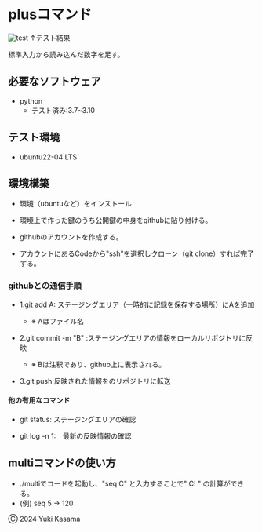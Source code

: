 # plusコマンド
![test](https://github.com/blizzard003/robosys2024/actions/workflows/test.yml/badge.svg)
↑テスト結果

標準入力から読み込んだ数字を足す。

## 必要なソフトウェア
- python
  - テスト済み:3.7~3.10

## テスト環境
- ubuntu22-04 LTS

## 環境構築
- 環境（ubuntuなど）をインストール

- 環境上で作った鍵のうち公開鍵の中身をgithubに貼り付ける。

- githubのアカウントを作成する。

- アカウントにあるCodeから"ssh"を選択しクローン（git clone）すれば完了する。

### githubとの通信手順
- 1.git add A: ステージングエリア（一時的に記録を保存する場所）にAを追加
  - ※ Aはファイル名

- 2.git commit -m "B" :ステージングエリアの情報をローカルリポジトリに反映
  - ※ Bは注釈であり、github上に表示される。

- 3.git push:反映された情報をのリポジトリに転送

#### 他の有用なコマンド
- git status: ステージングエリアの確認

- git log -n 1:　最新の反映情報の確認

## multiコマンドの使い方
- ./multiでコードを起動し、"seq C" と入力することで" C! " の計算ができる。 
- (例) seq 5 → 120  

Ⓒ 2024 Yuki Kasama
